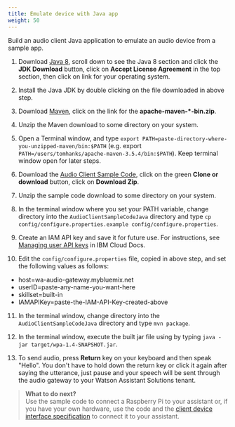 ```yaml
---
title: Emulate device with Java app
weight: 50
---
```


Build an audio client Java application to emulate an audio device from a sample app.  

1. Download [Java 8](http://www.oracle.com/technetwork/java/javase/downloads), scroll down to see the Java 8 section and click the **JDK Download** button, click on **Accept License Agreement** in the top section, then click on link for your operating system.

2. Install the Java JDK by double clicking on the file downloaded in above step.

3. Download [Maven](https://maven.apache.org/download.cgi), click on the link for the **apache-maven-*-bin.zip**.

4. Unzip the Maven download to some directory on your system.

5. Open a Terminal window, and type `export PATH=paste-directory-where-you-unzipped-maven/bin:$PATH` (e.g. export `PATH=/users/tomhanks/apache-maven-3.5.4/bin:$PATH`).  Keep terminal window open for later steps.

6. Download the [Audio Client Sample Code](https://github.com/Watson-Personal-Assistant/AudioClientSampleCodeJava), click on the green **Clone or download** button, click on **Download Zip**.

7. Unzip the sample code download to some directory on your system.

8. In the terminal window where you set your PATH variable, change directory into the `AudioClientSampleCodeJava` directory and type `cp config/configure.properties.example config/configure.properties`.

9. Create an IAM API key and save it for future use.  For instructions, see [Managing user API keys](https://console.bluemix.net/docs/iam/userid_keys.html#userapikey) in IBM Cloud Docs.

10. Edit the `config/configure.properties` file, copied in above step, and set the following values as follows:
  - host=wa-audio-gateway.mybluemix.net
  - userID=paste-any-name-you-want-here
  - skillset=built-in
  - IAMAPIKey=paste-the-IAM-API-Key-created-above

11. In the terminal window, change directory into the `AudioClientSampleCodeJava` directory and type `mvn package`.

12. In the terminal window, execute the built jar file using by typing `java -jar target/wpa-1.4-SNAPSHOT.jar`.

13. To send audio, press **Return** key on your keyboard and then speak "Hello".  You don't have to hold down the return key or click it again after saying the utterance, just pause and your speech will be sent through the audio gateway to your Watson Assistant Solutions tenant.

> **What to do next?**<br/>
Use the sample code to connect a Raspberry Pi to your assistant or, if you have your own hardware, use the code and the [client device interface specification]({{site.baseurl}}/audio/interface/) to connect it to your assistant.